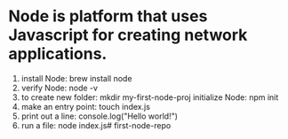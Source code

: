 # Node is platform that uses Javascript for creating network applications.

1. install Node: brew install node
2. verify Node: node -v
3. to create new folder: mkdir my-first-node-proj
initialize Node: npm init
4. make an entry point: touch index.js
5. print out a line: console.log("Hello world!")
6. run a file: node index.js# first-node-repo
